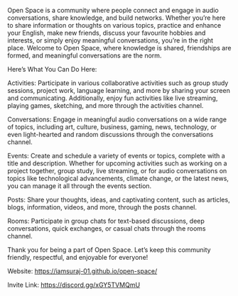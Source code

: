 Open Space is a community where people connect and engage in audio conversations, share knowledge, and build networks. Whether you’re here to share information or thoughts on various topics, practice and enhance your English, make new friends, discuss your favourite hobbies and interests, or simply enjoy meaningful conversations, you’re in the right place. Welcome to Open Space, where knowledge is shared, friendships are formed, and meaningful conversations are the norm.

Here’s What You Can Do Here:

Activities:
Participate in various collaborative activities such as group study sessions, project work, language learning, and more by sharing your screen and communicating. Additionally, enjoy fun activities like live streaming, playing games, sketching, and more through the activities channel.

Conversations:
Engage in meaningful audio conversations on a wide range of topics, including art, culture, business, gaming, news, technology, or even light-hearted and random discussions through the conversations channel.

Events:
Create and schedule a variety of events or topics, complete with a title and description. Whether for upcoming activities such as working on a project together, group study, live streaming, or for audio conversations on topics like technological advancements, climate change, or the latest news, you can manage it all through the events section.

Posts:
Share your thoughts, ideas, and captivating content, such as articles, blogs, information, videos, and more, through the posts channel.

Rooms:
Participate in group chats for text-based discussions, deep conversations, quick exchanges, or casual chats through the rooms channel.

Thank you for being a part of Open Space. Let’s keep this community friendly, respectful, and enjoyable for everyone!

Website: https://iamsuraj-01.github.io/open-space/

Invite Link: https://discord.gg/xGY5TVMQmU

